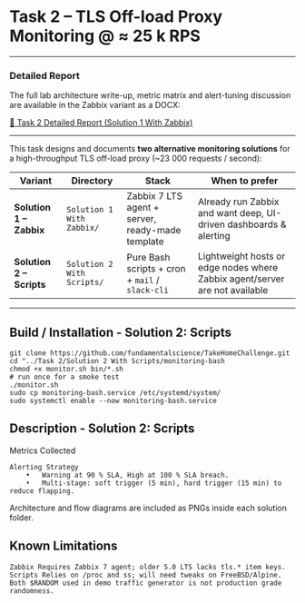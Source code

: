 # Task 2 – TLS Off-load Proxy Monitoring @ ≈ 25 k RPS  

---

### Detailed Report

The full lab architecture write-up, metric matrix and alert-tuning discussion are available in the Zabbix variant as a DOCX:

[📄 Task 2 Detailed Report (Solution 1 With Zabbix)](Solution%201%20With%20Zabbix/Task2.docx)

---

This task designs and documents **two alternative monitoring solutions** for a high-throughput TLS off-load proxy (~23 000 requests / second):

| Variant | Directory | Stack | When to prefer |
|---------|-----------|-------|----------------|
| **Solution 1 – Zabbix** | `Solution 1 With Zabbix/` | Zabbix 7 LTS agent + server, ready-made template | Already run Zabbix and want deep, UI-driven dashboards & alerting |
| **Solution 2 – Scripts** | `Solution 2 With Scripts/` | Pure Bash scripts + cron + `mail` / `slack-cli` | Lightweight hosts or edge nodes where Zabbix agent/server are not available |

---

## Build / Installation - Solution 2: Scripts
```
git clone https://github.com/fundamentalscience/TakeHomeChallenge.git
cd "../Task 2/Solution 2 With Scripts/monitoring-bash
chmod +x monitor.sh bin/*.sh
# run once for a smoke test
./monitor.sh
sudo cp monitoring-bash.service /etc/systemd/system/
sudo systemctl enable --now monitoring-bash.service
```
## Description - Solution 2: Scripts

Metrics Collected
```
Alerting Strategy
	•	Warning at 90 % SLA, High at 100 % SLA breach.
	•	Multi-stage: soft trigger (5 min), hard trigger (15 min) to reduce flapping.
```
Architecture and flow diagrams are included as PNGs inside each solution folder.

## Known Limitations
```
Zabbix Requires Zabbix 7 agent; older 5.0 LTS lacks tls.* item keys.
Scripts Relies on /proc and ss; will need tweaks on FreeBSD/Alpine.
Both $RANDOM used in demo traffic generator is not production grade randomness.
```
